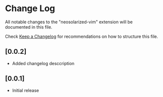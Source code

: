 # Change Log

All notable changes to the "neosolarized-vim" extension will be documented in this file.

Check [Keep a Changelog](http://keepachangelog.com/) for recommendations on how to structure this file.

## [0.0.2]

- Added changelog desccription

## [0.0.1]

- Initial release

